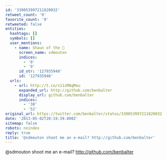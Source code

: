 ```yaml
---
id: '330053997211820032'
retweet_count: '0'
favorite_count: '0'
retweeted: false
entities:
  hashtags: []
  symbols: []
  user_mentions:
    - name: Shaun of the 🥖
      screen_name: sdmouton
      indices:
        - '0'
        - '9'
      id_str: '127935940'
      id: '127935940'
  urls:
    - url: http://t.co/s11zMAqMou
      expanded_url: http://github.com/benbalter
      display_url: github.com/benbalter
      indices:
        - '30'
        - '52'
original_url: https://twitter.com/benbalter/status/330053997211820032
date: '2013-05-02T20:19:39.000Z'
sitemap: false
robots: noindex
reply: true
title: '@sdmouton shoot me an e-mail? http://github.com/benbalter'
---
```


@sdmouton shoot me an e-mail? http://github.com/benbalter